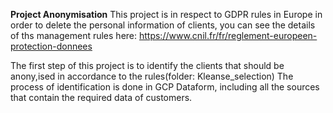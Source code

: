 **Project Anonymisation**
This project is in respect to GDPR rules in Europe in order to delete the personal information of clients, you can see the details of ths management rules here: https://www.cnil.fr/fr/reglement-europeen-protection-donnees

The first step of this project is to identify the clients that should be anony,ised in accordance to the rules(folder: Kleanse_selection)
The process of identification is done in GCP Dataform, including all the sources that contain the required data of customers.
